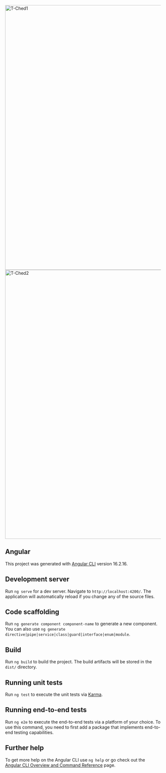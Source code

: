<img width="1916" height="857" alt="T-Ched1" src="https://github.com/user-attachments/assets/946a5ff1-e3f2-4a13-9ae1-5534eb69a88d" />
<img width="1917" height="871" alt="T-Ched2" src="https://github.com/user-attachments/assets/75b592d8-7879-4a9b-bfc7-8848befee96c" />


## Angular

This project was generated with [Angular CLI](https://github.com/angular/angular-cli) version 16.2.16.

## Development server

Run `ng serve` for a dev server. Navigate to `http://localhost:4200/`. The application will automatically reload if you change any of the source files.

## Code scaffolding

Run `ng generate component component-name` to generate a new component. You can also use `ng generate directive|pipe|service|class|guard|interface|enum|module`.

## Build

Run `ng build` to build the project. The build artifacts will be stored in the `dist/` directory.

## Running unit tests

Run `ng test` to execute the unit tests via [Karma](https://karma-runner.github.io).

## Running end-to-end tests

Run `ng e2e` to execute the end-to-end tests via a platform of your choice. To use this command, you need to first add a package that implements end-to-end testing capabilities.

## Further help

To get more help on the Angular CLI use `ng help` or go check out the [Angular CLI Overview and Command Reference](https://angular.io/cli) page.
